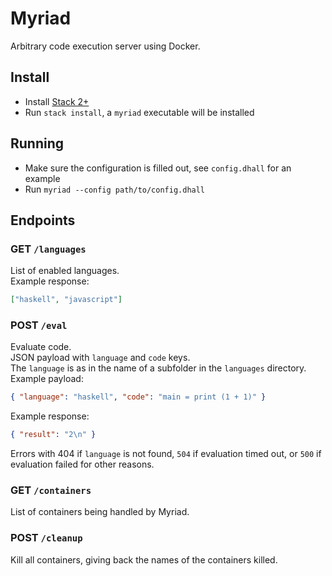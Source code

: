# Myriad

Arbitrary code execution server using Docker.  

## Install

- Install [Stack 2+](https://docs.haskellstack.org/en/stable/README/)
- Run `stack install`, a `myriad` executable will be installed

## Running

- Make sure the configuration is filled out, see `config.dhall` for an example
- Run `myriad --config path/to/config.dhall`

## Endpoints

### **GET** `/languages`

List of enabled languages.  
Example response:  

```json
["haskell", "javascript"]
```

### **POST** `/eval`

Evaluate code.  
JSON payload with `language` and `code` keys.  
The `language` is as in the name of a subfolder in the `languages` directory.  
Example payload:  

```json
{ "language": "haskell", "code": "main = print (1 + 1)" }
```

Example response:  

```json
{ "result": "2\n" }
```

Errors with 404 if `language` is not found, `504` if evaluation timed out, or `500` if evaluation failed for other reasons.  

### **GET** `/containers`

List of containers being handled by Myriad.  

### **POST** `/cleanup`

Kill all containers, giving back the names of the containers killed.  
